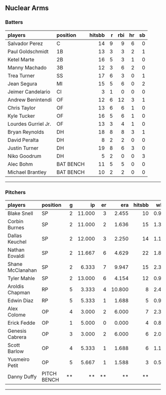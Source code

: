 ## Nuclear Arms

### Batters

 
|players             |position  | hitsbb|  r| rbi| hr| sb| 
|:-------------------|:---------|------:|--:|---:|--:|--:| 
|Salvador Perez      |C         |     14|  9|   9|  6|  0| 
|Paul Goldschmidt    |1B        |     13|  3|   3|  2|  1| 
|Ketel Marte         |2B        |     16|  5|   3|  1|  0| 
|Manny Machado       |3B        |     12|  3|   6|  2|  0| 
|Trea Turner         |SS        |     17|  6|   3|  0|  1| 
|Jean Segura         |MI        |     15|  5|   6|  0|  2| 
|Jeimer Candelario   |CI        |      3|  1|   0|  0|  0| 
|Andrew Benintendi   |OF        |     12|  6|  12|  3|  1| 
|Chris Taylor        |OF        |     13|  6|   6|  1|  0| 
|Kyle Tucker         |OF        |     16|  5|   6|  1|  0| 
|Lourdes Gurriel Jr. |OF        |     13|  3|   4|  1|  0| 
|Bryan Reynolds      |DH        |     18|  8|   8|  3|  1| 
|David Peralta       |DH        |      8|  2|   2|  0|  0| 
|Justin Turner       |DH        |     19|  8|   6|  3|  0| 
|Niko Goodrum        |DH        |      5|  2|   0|  0|  3| 
|Alec Bohm           |BAT BENCH |     11|  5|   5|  0|  0| 
|Michael Brantley    |BAT BENCH |     10|  2|   2|  0|  0| 


* * *

### Pitchers

 
|players          |position    |  g|     ip| er|    era| hitsbb|  whip| so|  w| sv| 
|:----------------|:-----------|--:|------:|--:|------:|------:|-----:|--:|--:|--:| 
|Blake Snell      |SP          |  2| 11.000|  3|  2.455|     10| 0.909| 14|  1|  0| 
|Corbin Burnes    |SP          |  2| 11.000|  2|  1.636|     15| 1.364| 21|  1|  0| 
|Dallas Keuchel   |SP          |  2| 12.000|  3|  2.250|     14| 1.167| 11|  1|  0| 
|Nathan Eovaldi   |SP          |  2| 11.667|  6|  4.629|     22| 1.886| 12|  1|  0| 
|Shane McClanahan |SP          |  2|  6.333|  7|  9.947|     15| 2.368| 10|  0|  0| 
|Tyler Mahle      |SP          |  2| 13.000|  6|  4.154|     12| 0.923| 14|  2|  0| 
|Aroldis Chapman  |RP          |  5|  3.333|  4| 10.800|      8| 2.400|  5|  0|  1| 
|Edwin Diaz       |RP          |  5|  5.333|  1|  1.688|      5| 0.938|  7|  0|  3| 
|Alex Colome      |OP          |  4|  3.000|  2|  6.000|      7| 2.333|  2|  0|  0| 
|Erick Fedde      |OP          |  1|  5.000|  0|  0.000|      4| 0.800|  7|  1|  0| 
|Genesis Cabrera  |OP          |  3|  3.000|  2|  6.000|      6| 2.000|  4|  0|  0| 
|Scott Barlow     |OP          |  4|  5.333|  1|  1.688|      6| 1.125|  5|  0|  1| 
|Yusmeiro Petit   |OP          |  5|  5.667|  1|  1.588|      3| 0.529|  1|  0|  0| 
|Danny Duffy      |PITCH BENCH | **|     **| **|     **|     **|    **| **| **| **| 


* * *


